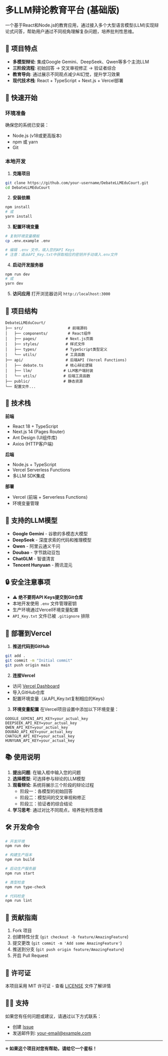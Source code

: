# 多LLM辩论教育平台 (基础版)

一个基于React和Node.js的教育应用，通过接入多个大型语言模型(LLM)实现辩论式问答，帮助用户通过不同视角理解复杂问题，培养批判性思维。

## 🎯 项目特点

- **多模型辩论**: 集成Google Gemini、DeepSeek、Qwen等多个主流LLM
- **三阶段流程**: 初始回答 → 交叉审视修正 → 验证者综合
- **教育导向**: 通过展示不同观点减少AI幻觉，提升学习效果
- **现代技术栈**: React + TypeScript + Next.js + Vercel部署

## 🚀 快速开始

### 环境准备

确保您的系统已安装：
- Node.js (v18或更高版本)
- npm 或 yarn
- Git

### 本地开发

1. **克隆项目**
```bash
git clone https://github.com/your-username/DebateLLMEduCourt.git
cd DebateLLMEduCourt
```

2. **安装依赖**
```bash
npm install
# 或
yarn install
```

3. **配置环境变量**
```bash
# 复制环境变量模板
cp .env.example .env

# 编辑 .env 文件，填入您的API Keys
# 注意：请从API_Key.txt中获取相应的密钥并手动填入.env文件
```

4. **启动开发服务器**
```bash
npm run dev
# 或
yarn dev
```

5. **访问应用**
打开浏览器访问 `http://localhost:3000`

## 📁 项目结构

```
DebateLLMEduCourt/
├── src/                    # 前端源码
│   ├── components/         # React组件
│   ├── pages/             # Next.js页面
│   ├── styles/            # 样式文件
│   ├── types/             # TypeScript类型定义
│   └── utils/             # 工具函数
├── api/                   # 后端API (Vercel Functions)
│   ├── debate.ts          # 核心辩论逻辑
│   ├── llm/              # LLM客户端封装
│   └── utils/            # 后端工具函数
├── public/               # 静态资源
└── 配置文件...
```

## 🔧 技术栈

**前端**
- React 18 + TypeScript
- Next.js 14 (Pages Router)
- Ant Design (UI组件库)
- Axios (HTTP客户端)

**后端**
- Node.js + TypeScript
- Vercel Serverless Functions
- 多LLM SDK集成

**部署**
- Vercel (前端 + Serverless Functions)
- 环境变量管理

## 🤖 支持的LLM模型

- **Google Gemini** - 谷歌的多模态大模型
- **DeepSeek** - 深度求索的代码和推理模型  
- **Qwen** - 阿里云通义千问
- **Doubao** - 字节跳动豆包
- **ChatGLM** - 智谱清言
- **Tencent Hunyuan** - 腾讯混元

## 🔒 安全注意事项

- ⚠️ **绝不要将API Keys提交到Git仓库**
- 本地开发使用 `.env` 文件管理密钥
- 生产环境通过Vercel环境变量配置
- `API_Key.txt` 文件已被 `.gitignore` 排除

## 🚀 部署到Vercel

1. **推送代码到GitHub**
```bash
git add .
git commit -m "Initial commit"
git push origin main
```

2. **连接Vercel**
- 访问 [Vercel Dashboard](https://vercel.com/dashboard)
- 导入GitHub仓库
- 配置环境变量（从API_Key.txt复制相应的Keys）

3. **环境变量配置**
在Vercel项目设置中添加以下环境变量：
```
GOOGLE_GEMINI_API_KEY=your_actual_key
DEEPSEEK_API_KEY=your_actual_key
QWEN_API_KEY=your_actual_key
DOUBAO_API_KEY=your_actual_key
CHATGLM_API_KEY=your_actual_key
HUNYUAN_API_KEY=your_actual_key
```

## 📚 使用说明

1. **提出问题**: 在输入框中输入您的问题
2. **选择模型**: 可选择参与辩论的LLM模型
3. **观看辩论**: 系统将展示三个阶段的辩论过程
   - 阶段一：各模型的初始回答
   - 阶段二：模型间的交叉审视和修正
   - 阶段三：验证者的综合结论
4. **学习思考**: 通过对比不同观点，培养批判性思维

## 🛠️ 开发命令

```bash
# 开发环境
npm run dev

# 构建生产版本
npm run build

# 启动生产服务器
npm run start

# 类型检查
npm run type-check

# 代码检查
npm run lint
```

## 🤝 贡献指南

1. Fork 项目
2. 创建特性分支 (`git checkout -b feature/AmazingFeature`)
3. 提交更改 (`git commit -m 'Add some AmazingFeature'`)
4. 推送到分支 (`git push origin feature/AmazingFeature`)
5. 开启 Pull Request

## 📄 许可证

本项目采用 MIT 许可证 - 查看 [LICENSE](LICENSE) 文件了解详情

## 🙋‍♂️ 支持

如果您有任何问题或建议，请通过以下方式联系：

- 创建 [Issue](https://github.com/your-username/DebateLLMEduCourt/issues)
- 发送邮件到: your-email@example.com

---

**⭐ 如果这个项目对您有帮助，请给它一个星标！**
